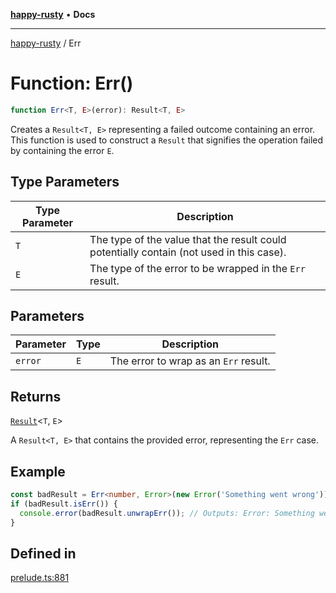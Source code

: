 [**happy-rusty**](../README.md) • **Docs**

***

[happy-rusty](../README.md) / Err

# Function: Err()

```ts
function Err<T, E>(error): Result<T, E>
```

Creates a `Result<T, E>` representing a failed outcome containing an error.
This function is used to construct a `Result` that signifies the operation failed by containing the error `E`.

## Type Parameters

| Type Parameter | Description |
| ------ | ------ |
| `T` | The type of the value that the result could potentially contain (not used in this case). |
| `E` | The type of the error to be wrapped in the `Err` result. |

## Parameters

| Parameter | Type | Description |
| ------ | ------ | ------ |
| `error` | `E` | The error to wrap as an `Err` result. |

## Returns

[`Result`](../interfaces/Result.md)\<`T`, `E`\>

A `Result<T, E>` that contains the provided error, representing the `Err` case.

## Example

```ts
const badResult = Err<number, Error>(new Error('Something went wrong'));
if (badResult.isErr()) {
  console.error(badResult.unwrapErr()); // Outputs: Error: Something went wrong
}
```

## Defined in

[prelude.ts:881](https://github.com/JiangJie/happy-rusty/blob/7218a182717eb5dbba4bfaf783977bc5e378815a/src/enum/prelude.ts#L881)
